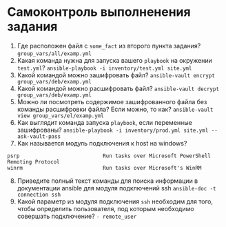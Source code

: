 # Самоконтроль выполненения задания

1. Где расположен файл с `some_fact` из второго пункта задания?
`group_vars/all/examp.yml`
2. Какая команда нужна для запуска вашего `playbook` на окружении `test.yml`?
`ansible-playbook -i inventory/test.yml site.yml`
3. Какой командой можно зашифровать файл?
`ansible-vault encrypt group_vars/deb/examp.yml`
4. Какой командой можно расшифровать файл?
`ansible-vault decrypt group_vars/deb/examp.yml`
5. Можно ли посмотреть содержимое зашифрованного файла без команды расшифровки файла? Если можно, то как?
`ansible-vault view group_vars/el/examp.yml`
6. Как выглядит команда запуска `playbook`, если переменные зашифрованы?
`ansible-playbook -i inventory/prod.yml site.yml --ask-vault-pass`
7. Как называется модуль подключения к host на windows?
```
psrp                           Run tasks over Microsoft PowerShell Remoting Protocol
winrm                          Run tasks over Microsoft's WinRM
```
8. Приведите полный текст команды для поиска информации в документации ansible для модуля подключений ssh
`ansible-doc -t connection ssh`
9. Какой параметр из модуля подключения `ssh` необходим для того, чтобы определить пользователя, под которым необходимо совершать подключение?
`- remote_user`